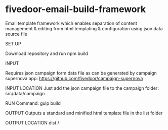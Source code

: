 # fivedoor-email-build-framework

Email template framework which enables separation of content management & editing from html templating & configuration using json data source file

SET UP

Download repository and run npm build 

INPUT

Requires json campaign form data file as can be generated by campaign supernova app:
https://github.com/fivedoor/campaign-supernova

INPUT LOCATION
Just add the json campaign file to the campaign folder: 
src/data/campaign 

RUN
Command: gulp build


OUTPUT
Outputs a standard and minified html template file in the list folder

OUTPUT LOCATION
dist /
